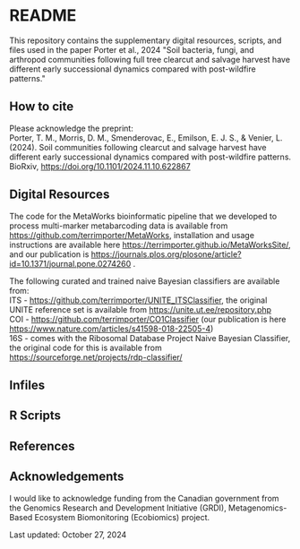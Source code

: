 # README

This repository contains the supplementary digital resources, scripts, and files used in the paper Porter et al., 2024 "Soil bacteria, fungi, and arthropod communities following full tree clearcut and salvage harvest have different early successional dynamics compared with post-wildfire patterns."

## How to cite

Please acknowledge the preprint:  
Porter, T. M., Morris, D. M., Smenderovac, E., Emilson, E. J. S., & Venier, L. (2024). Soil communities following clearcut and salvage harvest have different early successional dynamics compared with post-wildfire patterns. BioRxiv, https://doi.org/10.1101/2024.11.10.622867

## Digital Resources

The code for the MetaWorks bioinformatic pipeline that we developed to process multi-marker metabarcoding data is available from https://github.com/terrimporter/MetaWorks, installation and usage instructions are available here https://terrimporter.github.io/MetaWorksSite/, and our publication is https://journals.plos.org/plosone/article?id=10.1371/journal.pone.0274260 .  

The following curated and trained naive Bayesian classifiers are available from:  
  ITS - https://github.com/terrimporter/UNITE_ITSClassifier, the original UNITE reference set is available from https://unite.ut.ee/repository.php  
  COI - https://github.com/terrimporter/CO1Classifier (our publication is here https://www.nature.com/articles/s41598-018-22505-4)  
  16S - comes with the Ribosomal Database Project Naive Bayesian Classifier, the original code for this is available from https://sourceforge.net/projects/rdp-classifier/  

## Infiles

## R Scripts

## References

## Acknowledgements

I would like to acknowledge funding from the Canadian government from the Genomics Research and Development Initiative (GRDI), Metagenomics-Based Ecosystem Biomonitoring (Ecobiomics) project.

Last updated: October 27, 2024
